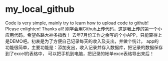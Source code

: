# my_local_github
Code is very simple, mainly try to learn  how to upload code to github! Please enlighten! Thanks all!
刚学会用Github上传代码，这是我上传的第一个小应用代码。希望各路大神多指教！
去年7月份工作之余写的个小APP，只能算得上是DEMO吧。初衷是为了方便自己记录每天的收入及支出，并做个统计。
app的功能很简单，主要功能是：添加支出，收入记录并存入数据库，把记录的数据保存到了excel的表格中，
可以把手机到电脑，把记录的帐单exce表格导出来后！
